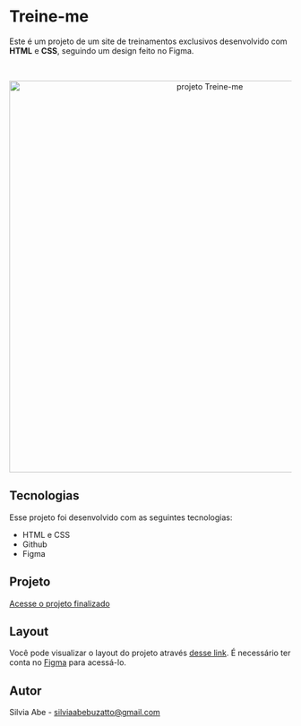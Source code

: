# Treine-me

<p>
  Este é um projeto de um site de treinamentos exclusivos desenvolvido com <b>HTML</b> e <b>CSS</b>, seguindo um design feito no Figma.
</p>

<br>

<p align="center">
  <img alt="projeto Treine-me" src="https://github.com/user-attachments/assets/00291214-3bdf-4344-accd-406ada261258" width="700">
</p>

## Tecnologias

Esse projeto foi desenvolvido com as seguintes tecnologias:

- HTML e CSS
- Github
- Figma

## Projeto

[Acesse o projeto finalizado](https://github.com/silviaabe/projetorocketseat2)

## Layout

Você pode visualizar o layout do projeto através [desse link](https://www.figma.com/design/9e8oZ7kkjIt5rkNgz9MPtk/Explorer---Projeto-02/duplicate). É necessário ter conta no [Figma](https://figma.com) para acessá-lo.

## Autor

Silvia Abe - silviaabebuzatto@gmail.com
